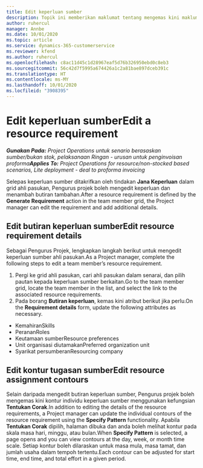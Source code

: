 ```yaml
---
title: Edit keperluan sumber
description: Topik ini memberikan maklumat tentang mengemas kini maklumat keperluan sumber.
author: ruhercul
manager: Annbe
ms.date: 10/01/2020
ms.topic: article
ms.service: dynamics-365-customerservice
ms.reviewer: kfend
ms.author: ruhercul
ms.openlocfilehash: c8ac11d45c1d28967eaf5d76b326950ebd0c8eb3
ms.sourcegitcommit: 56c42d7f5995a674426a1c2a81bae897dceb391c
ms.translationtype: HT
ms.contentlocale: ms-MY
ms.lasthandoff: 10/01/2020
ms.locfileid: "3908395"
---
```

# <a name="edit-a-resource-requirement"></a><span data-ttu-id="34563-103">Edit keperluan sumber</span><span class="sxs-lookup"><span data-stu-id="34563-103">Edit a resource requirement</span></span>

<span data-ttu-id="34563-104">_**Gunakan Pada:** Project Operations untuk senario berasaskan sumber/bukan stok, pelaksanaan Ringan - urusan untuk penginvoisan proforma_</span><span class="sxs-lookup"><span data-stu-id="34563-104">_**Applies To:** Project Operations for resource/non-stocked based scenarios, Lite deployment - deal to proforma invoicing_</span></span>

<span data-ttu-id="34563-105">Selepas keperluan sumber ditakrifkan oleh tindakan **Jana Keperluan** dalam grid ahli pasukan, Pengurus projek boleh mengedit keperluan dan menambah butiran tambahan.</span><span class="sxs-lookup"><span data-stu-id="34563-105">After a resource requirement is defined by the **Generate Requirement** action in the team member grid, the Project manager can edit the requirement and add additional details.</span></span>

## <a name="edit-resource-requirement-details"></a><span data-ttu-id="34563-106">Edit butiran keperluan sumber</span><span class="sxs-lookup"><span data-stu-id="34563-106">Edit resource requirement details</span></span>

<span data-ttu-id="34563-107">Sebagai Pengurus Projek, lengkapkan langkah berikut untuk mengedit keperluan sumber ahli pasukan.</span><span class="sxs-lookup"><span data-stu-id="34563-107">As a Project manager, complete the following steps to edit a team member’s resource requirement.</span></span>

1. <span data-ttu-id="34563-108">Pergi ke grid ahli pasukan, cari ahli pasukan dalam senarai, dan pilih pautan kepada keperluan sumber berkaitan.</span><span class="sxs-lookup"><span data-stu-id="34563-108">Go to the team member grid, locate the team member in the list, and select the link to the associated resource requirements.</span></span>
2. <span data-ttu-id="34563-109">Pada borang **Butiran keperluan**, kemas kini atribut berikut jika perlu.</span><span class="sxs-lookup"><span data-stu-id="34563-109">On the **Requirement details** form, update the following attributes as necessary.</span></span>

- <span data-ttu-id="34563-110">Kemahiran</span><span class="sxs-lookup"><span data-stu-id="34563-110">Skills</span></span>
- <span data-ttu-id="34563-111">Peranan</span><span class="sxs-lookup"><span data-stu-id="34563-111">Roles</span></span>
- <span data-ttu-id="34563-112">Keutamaan sumber</span><span class="sxs-lookup"><span data-stu-id="34563-112">Resource preferences</span></span>
- <span data-ttu-id="34563-113">Unit organisasi diutamakan</span><span class="sxs-lookup"><span data-stu-id="34563-113">Preferred organization unit</span></span>
- <span data-ttu-id="34563-114">Syarikat persumberan</span><span class="sxs-lookup"><span data-stu-id="34563-114">Resourcing company</span></span>

## <a name="edit-resource-assignment-contours"></a><span data-ttu-id="34563-115">Edit kontur tugasan sumber</span><span class="sxs-lookup"><span data-stu-id="34563-115">Edit resource assignment contours</span></span>

<span data-ttu-id="34563-116">Selain daripada mengedit butiran keperluan sumber, Pengurus projek boleh mengemas kini kontur individu keperluan sumber menggunakan kefungsian **Tentukan Corak**.</span><span class="sxs-lookup"><span data-stu-id="34563-116">In addition to editing the details of the resource requirements, a Project manager can update the individual contours of the resource requirement using the **Specify Pattern** functionality.</span></span> <span data-ttu-id="34563-117">Apabila **Tentukan Corak** dipilih, halaman dibuka dan anda boleh melihat kontur pada skala masa hari, minggu, atau bulan.</span><span class="sxs-lookup"><span data-stu-id="34563-117">When **Specify Pattern** is selected, a page opens and you can view contours at the day, week, or month time scale.</span></span> <span data-ttu-id="34563-118">Setiap kontur boleh dilaraskan untuk masa mula, masa tamat, dan jumlah usaha dalam tempoh tertentu.</span><span class="sxs-lookup"><span data-stu-id="34563-118">Each contour can be adjusted for start time, end time, and total effort in a given period.</span></span>